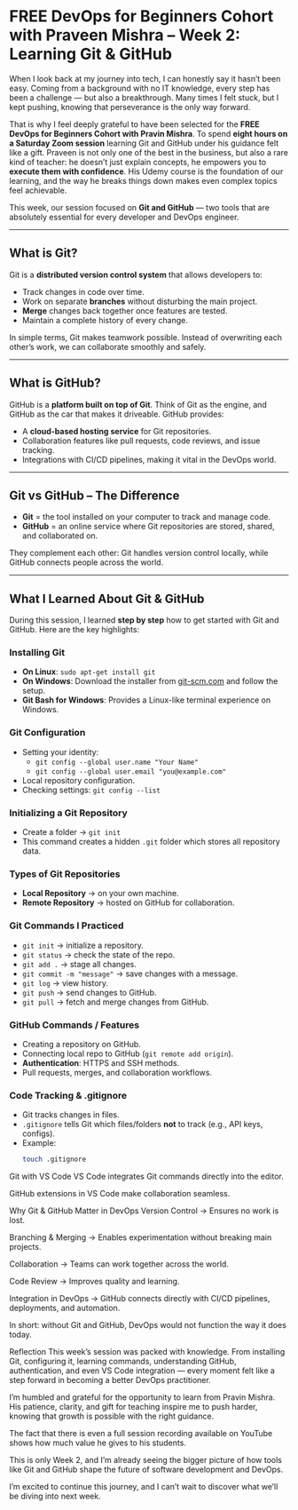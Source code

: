 # FREE DevOps for Beginners Cohort with Praveen Mishra – Week 2: Learning Git & GitHub  

When I look back at my journey into tech, I can honestly say it hasn’t been easy. Coming from a background with no IT knowledge, every step has been a challenge — but also a breakthrough. Many times I felt stuck, but I kept pushing, knowing that perseverance is the only way forward.  

That is why I feel deeply grateful to have been selected for the **FREE DevOps for Beginners Cohort with Pravin Mishra**. To spend **eight hours on a Saturday Zoom session** learning Git and GitHub under his guidance felt like a gift. Praveen is not only one of the best in the business, but also a rare kind of teacher: he doesn’t just explain concepts, he empowers you to **execute them with confidence**. His Udemy course is the foundation of our learning, and the way he breaks things down makes even complex topics feel achievable.  

This week, our session focused on **Git and GitHub** — two tools that are absolutely essential for every developer and DevOps engineer.  

---

## What is Git?  
Git is a **distributed version control system** that allows developers to:  
- Track changes in code over time.  
- Work on separate **branches** without disturbing the main project.  
- **Merge** changes back together once features are tested.  
- Maintain a complete history of every change.  

In simple terms, Git makes teamwork possible. Instead of overwriting each other’s work, we can collaborate smoothly and safely.  

---

## What is GitHub?  
GitHub is a **platform built on top of Git**. Think of Git as the engine, and GitHub as the car that makes it driveable. GitHub provides:  
- A **cloud-based hosting service** for Git repositories.  
- Collaboration features like pull requests, code reviews, and issue tracking.  
- Integrations with CI/CD pipelines, making it vital in the DevOps world.  

---

## Git vs GitHub – The Difference  
- **Git** = the tool installed on your computer to track and manage code.  
- **GitHub** = an online service where Git repositories are stored, shared, and collaborated on.  

They complement each other: Git handles version control locally, while GitHub connects people across the world.  

---

## What I Learned About Git & GitHub  

During this session, I learned **step by step** how to get started with Git and GitHub. Here are the key highlights:  

### Installing Git  
- **On Linux**: `sudo apt-get install git`  
- **On Windows**: Download the installer from [git-scm.com](https://git-scm.com/) and follow the setup.  
- **Git Bash for Windows**: Provides a Linux-like terminal experience on Windows.  

### Git Configuration  
- Setting your identity:  
  - `git config --global user.name "Your Name"`  
  - `git config --global user.email "you@example.com"`  
- Local repository configuration.  
- Checking settings: `git config --list`  

### Initializing a Git Repository  
- Create a folder → `git init`  
- This command creates a hidden `.git` folder which stores all repository data.  

### Types of Git Repositories  
- **Local Repository** → on your own machine.  
- **Remote Repository** → hosted on GitHub for collaboration.  

### Git Commands I Practiced  
- `git init` → initialize a repository.  
- `git status` → check the state of the repo.  
- `git add .` → stage all changes.  
- `git commit -m "message"` → save changes with a message.  
- `git log` → view history.  
- `git push` → send changes to GitHub.  
- `git pull` → fetch and merge changes from GitHub.  

### GitHub Commands / Features  
- Creating a repository on GitHub.  
- Connecting local repo to GitHub (`git remote add origin`).  
- **Authentication**: HTTPS and SSH methods.  
- Pull requests, merges, and collaboration workflows.  

### Code Tracking & .gitignore  
- Git tracks changes in files.  
- `.gitignore` tells Git which files/folders **not** to track (e.g., API keys, configs).  
- Example:  
  ```bash
  touch .gitignore

Git with VS Code
VS Code integrates Git commands directly into the editor.

GitHub extensions in VS Code make collaboration seamless.

Why Git & GitHub Matter in DevOps
Version Control → Ensures no work is lost.

Branching & Merging → Enables experimentation without breaking main projects.

Collaboration → Teams can work together across the world.

Code Review → Improves quality and learning.

Integration in DevOps → GitHub connects directly with CI/CD pipelines, deployments, and automation.

In short: without Git and GitHub, DevOps would not function the way it does today.

Reflection
This week’s session was packed with knowledge. From installing Git, configuring it, learning commands, understanding GitHub, authentication, and even VS Code integration — every moment felt like a step forward in becoming a better DevOps practitioner.

I’m humbled and grateful for the opportunity to learn from Pravin Mishra. His patience, clarity, and gift for teaching inspire me to push harder, knowing that growth is possible with the right guidance.

The fact that there is even a full session recording available on YouTube shows how much value he gives to his students.

This is only Week 2, and I’m already seeing the bigger picture of how tools like Git and GitHub shape the future of software development and DevOps.

I’m excited to continue this journey, and I can’t wait to discover what we’ll be diving into next week.
